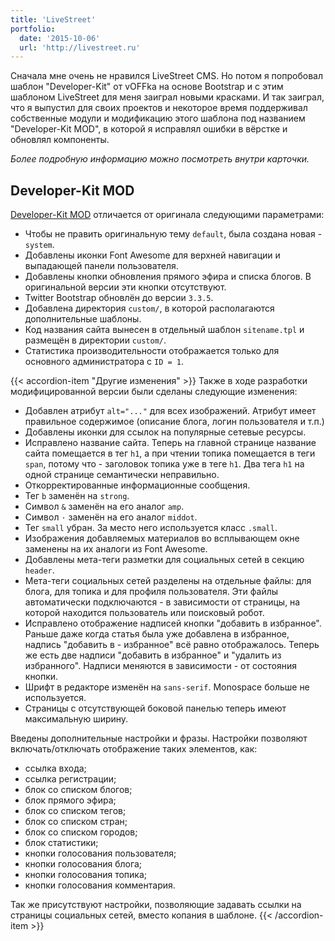 ```yaml
---
title: 'LiveStreet'
portfolio:
  date: '2015-10-06'
  url: 'http://livestreet.ru'
---
```


Сначала мне очень не нравился LiveStreet CMS. Но потом я попробовал шаблон "Developer-Kit" от vOFFka на основе Bootstrap и с этим шаблоном LiveStreet для меня заиграл новыми красками. И так заиграл, что я выпустил для своих проектов и некоторое время поддерживал собственные модули и модификацию этого шаблона под названием "Developer-Kit MOD", в которой я исправлял ошибки в вёрстке и обновлял компоненты.

*Более подробную информацию можно посмотреть внутри карточки.*

<!--more-->

## Developer-Kit MOD

[Developer-Kit MOD](http://livestreet.ru/blog/18322.html) отличается от оригинала следующими параметрами:

- Чтобы не править оригинальную тему `default`, была создана новая - `system`.
- Добавлены иконки Font Awesome для верхней навигации и выпадающей панели пользователя.
- Добавлены кнопки обновления прямого эфира и списка блогов. В оригинальной версии эти кнопки отсутствуют.
- Twitter Bootstrap обновлён до версии `3.3.5`.
- Добавлена директория `custom/`, в которой располагаются дополнительные шаблоны.
- Код названия сайта вынесен в отдельный шаблон `sitename.tpl` и размещён в директории `custom/`.
- Статистика производительности отображается только для основного администратора с `ID = 1`.

{{< accordion-item "Другие изменения" >}}
Также в ходе разработки модифицированной версии были сделаны следующие изменения:

- Добавлен атрибут `alt="..."` для всех изображений. Атрибут имеет правильное содержимое (описание блога, логин пользователя и т.п.)
- Добавлены иконки для ссылок на популярные сетевые ресурсы.
- Исправлено название сайта. Теперь на главной странице название сайта помещается в тег `h1`, а при чтении топика помещается в теги `span`, потому что - заголовок топика уже в теге `h1`. Два тега `h1` на одной странице семантически неправильно.
- Откорректированные информационные сообщения.
- Тег `b` заменён на `strong`.
- Символ `&` заменён на его аналог `amp`.
- Символ `·` заменён на его аналог `middot`.
- Тег `small` убран. За место него используется класс `.small`.
- Изображения добавляемых материалов во всплывающем окне заменены на их аналоги из Font Awesome.
- Добавлены мета-теги разметки для социальных сетей в секцию `header`.
- Мета-теги социальных сетей разделены на отдельные файлы: для блога, для топика и для профиля пользователя. Эти файлы автоматически подключаются - в зависимости от страницы, на которой находится пользователь или поисковый робот.
- Исправлено отображение надписей кнопки "добавить в избранное". Раньше даже когда статья была уже добавлена в избранное, надпись "добавить в - избранное" всё равно отображалось. Теперь же есть две надписи "добавить в избранное" и "удалить из избранного". Надписи меняются в зависимости - от состояния кнопки.
- Шрифт в редакторе изменён на `sans-serif`. Monospace больше не используется.
- Страницы с отсутствующей боковой панелью теперь имеют максимальную ширину.

Введены дополнительные настройки и фразы. Настройки позволяют включать/отключать отображение таких элементов, как:

- ссылка входа;
- ссылка регистрации;
- блок со списком блогов;
- блок прямого эфира;
- блок со списком тегов;
- блок со списком стран;
- блок со списком городов;
- блок статистики;
- кнопки голосования пользователя;
- кнопки голосования блога;
- кнопки голосования топика;
- кнопки голосования комментария.

Так же присутствуют настройки, позволяющие задавать ссылки на страницы социальных сетей, вместо копания в шаблоне.
{{< /accordion-item >}}
